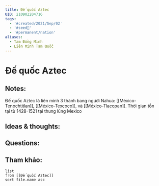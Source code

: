 ```yaml
---
title: Đế quốc Aztec
UID: 210902204716
tags:
  - '#created/2021/Sep/02'
  - '#seed🥜'
  - '#permanent/nation'
aliases:
  - Tam Đồng Minh
  - Liên Minh Tam Quốc
---
```

# Đế quốc Aztec

## Notes:
Đế quốc Aztec là liên minh 3 thành bang người Nahua: [[México-Tenochtitlan]], [[México-Texcoco]], và [[México-Tlacopan]]. Thời gian tồn tại từ 1428-1521 tại thung lũng Mexico


## Ideas & thoughts:

## Questions:


## Tham khảo:
```dataview
list
from [[Đế quốc Aztec]]
sort file.name asc
```